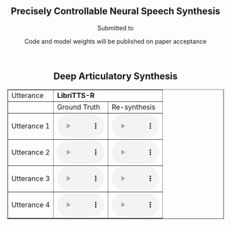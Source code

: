 <div style="text-align: center;">
<h2><b>Precisely Controllable Neural Speech Synthesis</b></h2>
<p> Submitted to </p>
<p> Code and model weights will be published on paper acceptance </p>
</div>


<br>
<div style="text-align: center;">
<a id="audio_examples">
</a>
<div style="text-align: center;">
<h2>Deep Articulatory Synthesis</h2>
</div>

<table border="1">
<tr><td>Utterance</td><td colspan="2"> <b>LibriTTS-R</b> </td></tr>
<tr>
  <td></td>
  <td>Ground Truth</td>
  <td>Re-synthesis</td>
</tr>

<tr><td>Utterance 1</td>
  <td><audio controls style="width: 110px;" src="audio_examples/ref/1.wav"></audio></td>
  <td><audio controls style="width: 110px;" src="audio_examples/ref/2.wav"></audio></td>
</tr>

<tr><td>Utterance 2</td>
  <td><audio controls style="width: 110px;" src="audio_examples/ref/1.wav"></audio></td>
  <td><audio controls style="width: 110px;" src="audio_examples/ref/2.wav"></audio></td>
</tr>

<tr><td>Utterance 3</td>
  <td><audio controls style="width: 110px;" src="audio_examples/ref/1.wav"></audio></td>
  <td><audio controls style="width: 110px;" src="audio_examples/ref/2.wav"></audio></td>
</tr>

<tr><td>Utterance 4</td>
  <td><audio controls style="width: 110px;" src="audio_examples/ref/1.wav"></audio></td>
  <td><audio controls style="width: 110px;" src="audio_examples/ref/2.wav"></audio></td>
</tr>

</table>